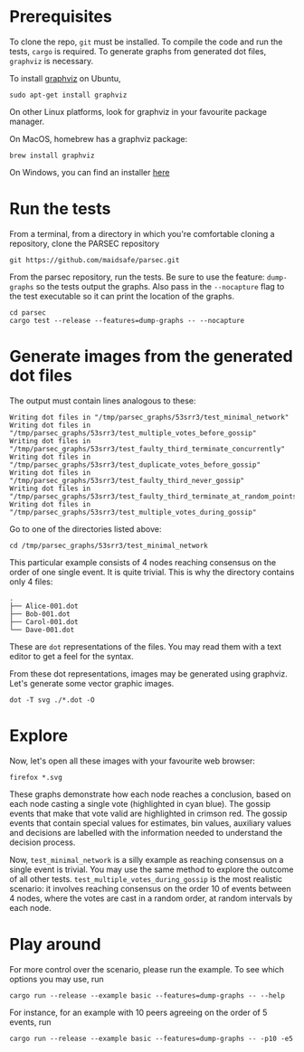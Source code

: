 # Prerequisites
To clone the repo, `git` must be installed.
To compile the code and run the tests, `cargo` is required.
To generate graphs from generated dot files, `graphviz` is necessary.

To install [graphviz](https://graphviz.gitlab.io/download/) on Ubuntu,
```
sudo apt-get install graphviz
```
On other Linux platforms, look for graphviz in your favourite package manager.

On MacOS, homebrew has a graphviz package:
```
brew install graphviz
```

On Windows, you can find an installer [here](https://graphviz.gitlab.io/_pages/Download/Download_windows.html)

# Run the tests

From a terminal, from a directory in which you're comfortable cloning a repository, clone the PARSEC repository

```
git https://github.com/maidsafe/parsec.git
```

From the parsec repository, run the tests. Be sure to use the feature: `dump-graphs` so the tests output the graphs. Also pass in the `--nocapture` flag to the test executable so it can print the location of the graphs.

```
cd parsec
cargo test --release --features=dump-graphs -- --nocapture

```

# Generate images from the generated dot files

The output must contain lines analogous to these:

```
Writing dot files in "/tmp/parsec_graphs/53srr3/test_minimal_network"
Writing dot files in "/tmp/parsec_graphs/53srr3/test_multiple_votes_before_gossip"
Writing dot files in "/tmp/parsec_graphs/53srr3/test_faulty_third_terminate_concurrently"
Writing dot files in "/tmp/parsec_graphs/53srr3/test_duplicate_votes_before_gossip"
Writing dot files in "/tmp/parsec_graphs/53srr3/test_faulty_third_never_gossip"
Writing dot files in "/tmp/parsec_graphs/53srr3/test_faulty_third_terminate_at_random_points"
Writing dot files in "/tmp/parsec_graphs/53srr3/test_multiple_votes_during_gossip"
```

Go to one of the directories listed above:
```
cd /tmp/parsec_graphs/53srr3/test_minimal_network
```

This particular example consists of 4 nodes reaching consensus on the order of one single event. It is quite trivial. This is why the directory contains only 4 files:
```
.
├── Alice-001.dot
├── Bob-001.dot
├── Carol-001.dot
└── Dave-001.dot
```

These are `dot` representations of the files. You may read them with a text editor to get a feel for the syntax.

From these dot representations, images may be generated using graphviz.
Let's generate some vector graphic images.
```
dot -T svg ./*.dot -O
```

# Explore

Now, let's open all these images with your favourite web browser:
```
firefox *.svg
```

These graphs demonstrate how each node reaches a conclusion, based on each node casting a single vote (highlighted in cyan blue). The gossip events that make that vote valid are highlighted in crimson red. The gossip events that contain special values for estimates, bin values, auxiliary values and decisions are labelled with the information needed to understand the decision process.

Now, `test_minimal_network` is a silly example as reaching consensus on a single event is trivial. You may use the same method to explore the outcome of all other tests. `test_multiple_votes_during_gossip` is the most realistic scenario: it involves reaching consensus on the order 10 of events between 4 nodes, where the votes are cast in a random order, at random intervals by each node.

# Play around

For more control over the scenario, please run the example.
To see which options you may use, run
```
cargo run --release --example basic --features=dump-graphs -- --help
```

For instance, for an example with 10 peers agreeing on the order of 5 events, run
```
cargo run --release --example basic --features=dump-graphs -- -p10 -e5
```

